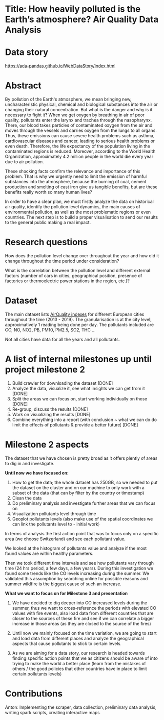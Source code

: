# Title: How heavily polluted is the Earth’s atmosphere? Air Quality Data Analysis

# Data story
https://ada-pandas.github.io/WebDataStory/index.html

# Abstract
By pollution of the Earth's atmosphere, we mean bringing new, uncharacteristic physical, chemical and biological substances into the air or changing their natural concentration. But what is the danger and why is it necessary to fight it? 
When we get oxygen by breathing in air of poor quality, pollutants enter the larynx and trachea through the nasopharynx. There, our blood takes particles of contaminated oxygen from the air and moves through the vessels and carries oxygen from the lungs to all organs. Thus, these emissions can cause severe health problems such as asthma, cardiovascular diseases and cancer, leading to serious health problems or even death. Therefore, the life expectancy of the population living in the contaminated regions is reduced. Moreover, according to the World Health Organization, approximately 4.2 million people in the world die every year due to air pollution.

These shocking facts confirm the relevance and importance of this problem. That is why we urgently need to limit the emission of harmful substances into the atmosphere, because the burning of coal, cement production and smelting of cast iron give us tangible benefits, but are these benefits really worth so many human lives?

In order to have a clear plan, we must firstly analyze the data on historical air quality, identify the pollution level dynamics, the main causes of environmental pollution, as well as the most problematic regions or even countries. The next step is to build a proper visualisation to send our results to the general public making a real impact.

# Research questions
How does the pollution level change over throughout the year and how did it change throughout the time period under consideration?

What is the correlation between the pollution level and different external factors (number of cars in cities, geographical position, presence of factories or thermoelectric power stations in the region, etc.)?

# Dataset
The main dataset lists [AirQuality indexes](http://discomap.eea.europa.eu/map/fme/AirQualityExport.htm) for different European cities throughout the time (2013 - 2019). The granularisation is at the city level, approximatively 1 reading being done per day. The pollutants included are CO, NO, NO2, PB, PM10, PM2.5, SO2, THC ...

Not all cities have data for all the years and all pollutants.

# A list of internal milestones up until project milestone 2

1. Build crawler for downloading the dataset [DONE]
2. Analyze the data, visualize it, see what insights we can get from it [DONE]
3. Split the areas we can focus on, start working individually on those [DONE]
4. Re-group, discuss the results [DONE]
5. Work on visualizing the results [DONE]
6. Combine everything into a report (with conclusion ~ what we can do do limit the effects of pollutants & provide a better future) [DONE]


# Milestone 2 aspects
The dataset that we have chosen is pretty broad as it offers plently of areas to dig in and investigate. 

**Until now we have focused on**:
1. How to get the data; the whole dataset has 250GB, so we needed to put the dataset on the cluster and on our machine to only work with a subset of the data (that can by filter by the country or timestamp)
2. Clean the data
3. Do preliminary analysis and investigate further areas that we can focus on
4. Visualization pollutants level through time
5. Geoplot pollutants levels (also make use of the spatial coordinates we can link the pollutants level to - initial work)


In terms of analysis the first action point that was to focus only on a specific area (we choose Switzerland) and see each pollutant value. 

We looked at the histogram of pollutants value and analyze if the most found values are within healthy parameters. 

Then we took different time intervals and see how pollutants vary through time (24 hrs period, a few days, a few years). During this investigation we found some trends like the CO levels increasing during the summer. We validated this assumption by searching online for possible reasons and summer wildfire is the biggest cause of such an increase.

**What we want to focus on for Milestone 3 and presentation**
 
 1. We have decided to dig deeper into CO increased levels during the summer, thus we want to cross-reference the periods with elevated CO values with fire events, also load data from different countries that are closer to the sources of these fire and see if we can correlate a bigger increase in those areas (as they are closed to the source of the fires)

 2. Until now we mainly focused on the time variation, we are going to start and load data from different places and analyze the geographical aspects that cause pollutants to stick to certain levels.

 3. As we are aiming for a data story, our research is headed towards finding specific action points that we as citizens should be aware of into trying to make the world a better place (learn from the mistakes of others / the good policies that other countries have in place to limit certain pollutants levels)


# Contributions
Anton: Implementing the scraper, data collection, preliminary data analysis, writing spark scripts, creating interactive maps
